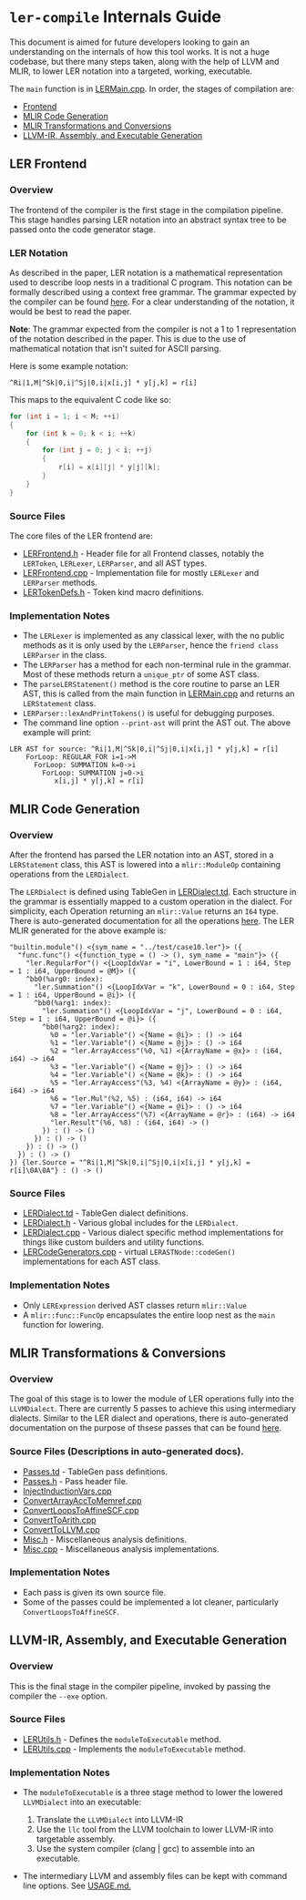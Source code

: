 # `ler-compile` Internals Guide

This document is aimed for future developers looking to gain an understanding on the internals
of how this tool works. It is not a huge codebase, but there many steps taken, along with the 
help of LLVM and MLIR, to lower LER notation into a targeted, working, executable.

The `main` function is in [LERMain.cpp](../src/LERMain.cpp). In order, the stages of compilation are:
- [Frontend](#ler-frontend)
- [MLIR Code Generation](#mlir-code-generation)
- [MLIR Transformations and Conversions](#mlir-transformations-%26-conversions)
- [LLVM-IR, Assembly, and Executable Generation](#llvm-ir%2C-assembly%2C-and-executable-generation)

## LER Frontend
### Overview
The frontend of the compiler is the first stage in the compilation pipeline. This stage handles parsing
LER notation into an abstract syntax tree to be passed onto the code generator stage.

### LER Notation
As described in the paper, LER notation is a mathematical representation used to describe loop nests
in a traditional C program. This notation can be formally described using a context free grammar. The
grammar expected by the compiler can be found [here](../grammar). For a clear understanding of the 
notation, it would be best to read the paper.

**Note**: The grammar expected from the compiler is not a 1 to 1 representation of the notation described
in the paper. This is due to the use of mathematical notation that isn't suited for ASCII parsing.

Here is some example notation:

    ^Ri|1,M|^Sk|0,i|^Sj|0,i|x[i,j] * y[j,k] = r[i]

This maps to the equivalent C code like so:

```c
for (int i = 1; i < M; ++i)
{
    for (int k = 0; k < i; ++k)
    {
        for (int j = 0; j < i; ++j)
        {
            r[i] = x[i][j] * y[j][k];
        }
    }
}
```

### Source Files
The core files of the LER frontend are:
- [LERFrontend.h](../include/ler-ir/LERFrontend.h) - Header file for all Frontend classes, notably the `LERToken`, `LERLexer`, `LERParser`, and all AST types.
- [LERFrontend.cpp](../src/LERFrontend.cpp) - Implementation file for mostly `LERLexer` and `LERParser` methods.
- [LERTokenDefs.h](../include/ler-ir/LERTokenDefs.h) - Token kind macro definitions.

### Implementation Notes
- The `LERLexer` is implemented as any classical lexer, with the no public methods as it is only used by the
`LERParser`, hence the `friend class LERParser` in the class.
-  The `LERParser` has a method for each non-terminal rule in the grammar. Most of these methods return
a `unique_ptr` of some AST class.
- The `parseLERStatement()` method is the core routine to parse an LER AST, this is called from the main function in [LERMain.cpp](../src/LERMain.cpp) and returns an `LERStatement` class.
- `LERParser::lexAndPrintTokens()` is useful for debugging purposes.
- The command line option `--print-ast` will print the AST out. The above example will print:
```
LER AST for source: ^Ri|1,M|^Sk|0,i|^Sj|0,i|x[i,j] * y[j,k] = r[i]
    ForLoop: REGULAR_FOR i=1->M
      ForLoop: SUMMATION k=0->i
        ForLoop: SUMMATION j=0->i
           x[i,j] * y[j,k] = r[i]
```

## MLIR Code Generation
### Overview
After the frontend has parsed the LER notation into an AST, stored in a `LERStatement` class, this AST is lowered into a
`mlir::ModuleOp` containing operations from the `LERDialect`.

The `LERDialect` is defined using TableGen in [LERDialect.td](../include/ler-ir/IR/LERDialect.td). Each structure in 
the grammar is essentially mapped to a custom operation in the dialect. For simplicity, each Operation returning an
`mlir::Value` returns an `I64` type. There is auto-generated documentation for all the operations [here](./LERDialect.md). The LER MLIR generated for the above example is:
```mlir
"builtin.module"() <{sym_name = "../test/case10.ler"}> ({
  "func.func"() <{function_type = () -> (), sym_name = "main"}> ({
    "ler.RegularFor"() <{LoopIdxVar = "i", LowerBound = 1 : i64, Step = 1 : i64, UpperBound = @M}> ({
    ^bb0(%arg0: index):
      "ler.Summation"() <{LoopIdxVar = "k", LowerBound = 0 : i64, Step = 1 : i64, UpperBound = @i}> ({
      ^bb0(%arg1: index):
        "ler.Summation"() <{LoopIdxVar = "j", LowerBound = 0 : i64, Step = 1 : i64, UpperBound = @i}> ({
        ^bb0(%arg2: index):
          %0 = "ler.Variable"() <{Name = @i}> : () -> i64
          %1 = "ler.Variable"() <{Name = @j}> : () -> i64
          %2 = "ler.ArrayAccess"(%0, %1) <{ArrayName = @x}> : (i64, i64) -> i64
          %3 = "ler.Variable"() <{Name = @j}> : () -> i64
          %4 = "ler.Variable"() <{Name = @k}> : () -> i64
          %5 = "ler.ArrayAccess"(%3, %4) <{ArrayName = @y}> : (i64, i64) -> i64
          %6 = "ler.Mul"(%2, %5) : (i64, i64) -> i64
          %7 = "ler.Variable"() <{Name = @i}> : () -> i64
          %8 = "ler.ArrayAccess"(%7) <{ArrayName = @r}> : (i64) -> i64
          "ler.Result"(%6, %8) : (i64, i64) -> ()
        }) : () -> ()
      }) : () -> ()
    }) : () -> ()
  }) : () -> ()
}) {ler.Source = "^Ri|1,M|^Sk|0,i|^Sj|0,i|x[i,j] * y[j,k] = r[i]\0A\0A"} : () -> ()
```


### Source Files
- [LERDialect.td](../include/ler-ir/IR/LERDialect.td) - TableGen dialect definitions.
- [LERDialect.h](../include/ler-ir/IR/LERDialect.h) - Various global includes for the `LERDialect`.
- [LERDialect.cpp](../src/IR/LERDialect.cpp) - Various dialect specific method implementations for things llike custom builders and utility functions.
- [LERCodeGenerators.cpp](../src/LERCodeGenerators.cpp) - virtual `LERASTNode::codeGen()` implementations for each AST class.

### Implementation Notes
- Only `LERExpression` derived AST classes return `mlir::Value`
- A `mlir::func::FuncOp` encapsulates the entire loop nest as the `main` function for lowering.

## MLIR Transformations & Conversions
### Overview
The goal of this stage is to lower the module of LER operations fully into the `LLVMDialect`. There are 
currently 5 passes to achieve this using intermediary dialects.
Similar to the LER dialect and operations, there is auto-generated documentation
on the purpose of thsese passes that can be found [here](./LERPasses.md).
### Source Files (Descriptions in auto-generated docs).
- [Passes.td](../include/ler-ir/Passes.td) - TableGen pass definitions.
- [Passes.h](../include/ler-ir/Passes.h) - Pass header file.
- [InjectInductionVars.cpp](../src/Transformations/InjectInductionVars.cpp)
- [ConvertArrayAccToMemref.cpp](../src/Conversion/ConvertArrayAccToMemref.cpp)
- [ConvertLoopsToAffineSCF.cpp](../src/Conversion/ConvertLoopsToAffineSCF.cpp)
- [ConvertToArith.cpp](../src/Conversion/ConvertToArith.cpp)
- [ConvertToLLVM.cpp](../src/Conversion/ConvertToLLVM.cpp)
- [Misc.h](../include/ler-ir/Analysis/Misc.h) - Miscellaneous analysis definitions.
- [Misc.cpp](../src/Analysis/Misc.cpp) - Miscellaneous analysis implementations.

### Implementation Notes
- Each pass is given its own source file.
- Some of the passes could be implemented a lot cleaner, particularly `ConvertLoopsToAffineSCF`.

## LLVM-IR, Assembly, and Executable Generation
### Overview
This is the final stage in the compiler pipeline, invoked by passing the compiler the `--exe` option.
### Source Files
- [LERUtils.h](../include/ler-ir/LERUtils.h) - Defines the `moduleToExecutable` method.
- [LERUtils.cpp](../src/LERUtils.cpp) - Implements the `moduleToExecutable` method.
### Implementation Notes
- The `moduleToExecutable` is a three stage method to lower the lowered `LLVMDialect` into an executable:

    1. Translate the `LLVMDialect` into LLVM-IR
    2. Use the `llc` tool from the LLVM toolchain to lower LLVM-IR into targetable assembly.
    3. Use the system compiler (clang | gcc) to assemble into an executable.

- The intermediary LLVM and assembly files can be kept with command line options. See [USAGE.md.](./USAGE.md)
